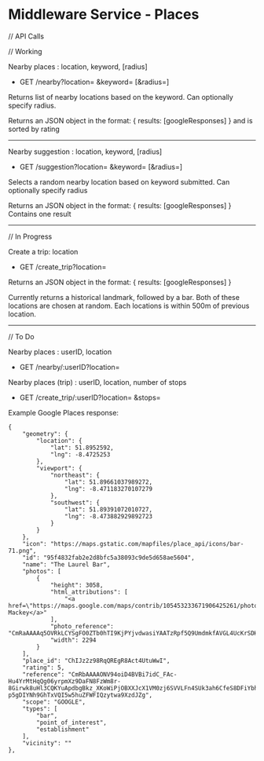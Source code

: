 # Middleware Service - Places


// API Calls

// Working

Nearby places : location, keyword, [radius]

  - GET /nearby?location= &keyword= [&radius=]

Returns list of nearby locations based on the keyword. Can optionally specify
radius.

Returns an JSON object in the format:
{ results: [googleResponses] }
and is sorted by rating

--------------------

Nearby suggestion : location, keyword, [radius]

  - GET /suggestion?location= &keyword= [&radius=]

Selects a random nearby location based on keyword submitted. Can optionally
specify radius

Returns an JSON object in the format:
{ results: [googleResponses] }
Contains one result


---------------------

// In Progress

Create a trip: location

  - GET /create_trip?location=

Returns an JSON object in the format:
{ results: [googleResponses] }

Currently returns a historical landmark, followed by a bar. Both of these
locations are chosen at random. Each locations is within 500m of previous
location.

------------------------------


// To Do

Nearby places : userID, location

  - GET /nearby/:userID?location=

Nearby places (trip) : userID, location, number of stops

  - GET /create_trip/:userID?location= &stops=





Example Google Places response:

    {
        "geometry": {
            "location": {
                "lat": 51.8952592,
                "lng": -8.4725253
            },
            "viewport": {
                "northeast": {
                    "lat": 51.89661037989272,
                    "lng": -8.471183270107279
                },
                "southwest": {
                    "lat": 51.89391072010727,
                    "lng": -8.473882929892723
                }
            }
        },
        "icon": "https://maps.gstatic.com/mapfiles/place_api/icons/bar-71.png",
        "id": "95f4832fab2e2d8bfc5a38093c9de5d658ae5604",
        "name": "The Laurel Bar",
        "photos": [
            {
                "height": 3058,
                "html_attributions": [
                    "<a href=\"https://maps.google.com/maps/contrib/105453233671906425261/photos\">Liam Mackey</a>"
                ],
                "photo_reference": "CmRaAAAAq5OVRkLCYSgFO0ZTb0hTI9KjPYjvdwasiYAATzRpf5Q9UmdmkfAVGL4UcKrSDH62Iq02feO0pfkOoLnd1MWCRmmJbVrzbLaIL4Yu3SNNQTgz5Tqz23gm7M8aCg1Iu7eMEhCR7QqmUHPUuIVHRCZb4RZzGhTsndf37T7ARi6vrWarq4Vvxjhibg",
                "width": 2294
            }
        ],
        "place_id": "ChIJz2z98RqQREgR8Act4UtuWwI",
        "rating": 5,
        "reference": "CmRbAAAAONV94oiD4BVBi7idC_FAc-Hu4YrMtHqQg06yrpmXz9DaFN8FzWm8r-8Girwk8uHl3CQKYuApdbgBkz_XKoWiPjOBXXJcX1VM0zj6SVVLFn4SUk3ah6CfeS8DFiYbh47KEhDalrYGPLjSPI-p5gDIYNh9GhTxVQI5w5huZFWFIQzytwa9XzdJZg",
        "scope": "GOOGLE",
        "types": [
            "bar",
            "point_of_interest",
            "establishment"
        ],
        "vicinity": ""
    },
